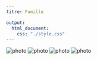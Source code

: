 ```yaml
---
titre: Famille

output:
  html_document:
    css: "./style.css"
---
```


![photo](img/famille/children-g9a884e256_1920.jpg)
![photo](img/famille/family-g52710c3a1_1920.jpg)
![photo](img/famille/family-ga9c7cd017_1920.jpg)
![photo](img/famille/girl-g21a3cf001_1920.jpg)